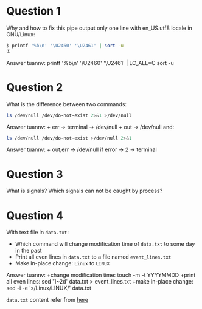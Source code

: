 # Question 1

Why and how to fix this pipe output only one line with en_US.utf8 locale in GNU/Linux:

```sh
$ printf '%b\n' '\U2460' '\U2461' | sort -u
①
```
Answer tuannv: printf '%b\n' '\U2460' '\U2461' | LC_ALL=C sort -u

# Question 2

What is the difference between two commands:

```sh
ls /dev/null /dev/do-not-exist 2>&1 >/dev/null
```
Answer tuannv:
	+ err -> terminal -> /dev/null
	+ out -> /dev/null
and:

```sh
ls /dev/null /dev/do-not-exist >/dev/null 2>&1
```
Answer tuannv: 
	+ out,err -> /dev/null if error -> 2 -> terminal

# Question 3

What is signals? Which signals can not be caught by process?

# Question 4

With text file in `data.txt`:

 - Which command will change modification time of `data.txt` to some day in the past
 - Print all even lines in `data.txt` to a file named `event_lines.txt`
 - Make in-place change: `Linux` to `LINUX`

Answer tuannv:
 	+change modification time:     touch -m -t YYYYMMDD
 	+print all even lines:         sed '1~2d' data.txt > event_lines.txt
 	+make in-place change:         sed -i -e 's/Linux/LINUX/' data.txt

`data.txt` content refer from [here](https://en.wikipedia.org/wiki/Linux_distribution)
